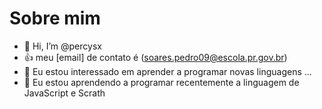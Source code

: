 # Sobre mim
- 👋 Hi, I’m @percysx
- 👍 meu [email] de contato é (soares.pedro09@escola.pr.gov.br)
- 👀 Eu estou interessado em aprender a programar novas linguagens ...
- 🌱 Eu estou aprendendo a programar recentemente a linguagem de JavaScript e Scrath



